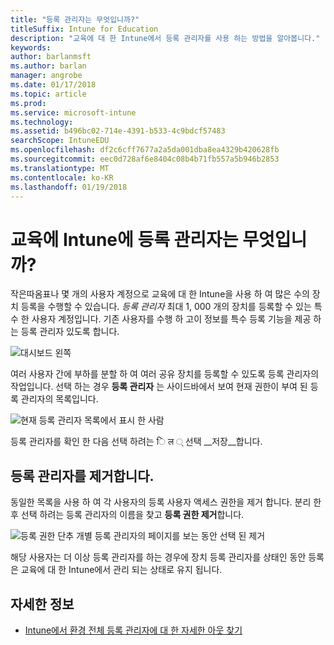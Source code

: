 ```yaml
---
title: "등록 관리자는 무엇입니까?"
titleSuffix: Intune for Education
description: "교육에 대 한 Intune에서 등록 관리자를 사용 하는 방법을 알아봅니다."
keywords: 
author: barlanmsft
ms.author: barlan
manager: angrobe
ms.date: 01/17/2018
ms.topic: article
ms.prod: 
ms.service: microsoft-intune
ms.technology: 
ms.assetid: b496bc02-714e-4391-b533-4c9bdcf57483
searchScope: IntuneEDU
ms.openlocfilehash: df2c6cff7677a2a5da001dba8ea4329b420628fb
ms.sourcegitcommit: eec0d728af6e8404c08b4b71fb557a5b946b2853
ms.translationtype: MT
ms.contentlocale: ko-KR
ms.lasthandoff: 01/19/2018
---
```

# <a name="what-are-enrollment-managers-in-intune-for-education"></a>교육에 Intune에 등록 관리자는 무엇입니까?

작은따옴표나 몇 개의 사용자 계정으로 교육에 대 한 Intune을 사용 하 여 많은 수의 장치 등록을 수행할 수 있습니다. _등록 관리자_ 최대 1, 000 개의 장치를 등록할 수 있는 특수 한 사용자 계정입니다. 기존 사용자를 수행 하 고이 정보를 특수 등록 기능을 제공 하는 등록 관리자 있도록 합니다.

  ![대시보드 왼쪽](./media/dashboard-002-left-sidebar-list.png)

여러 사용자 간에 부하를 분할 하 여 여러 공유 장치를 등록할 수 있도록 등록 관리자의 작업입니다. 선택 하는 경우 __등록 관리자__ 는 사이드바에서 보여 현재 권한이 부여 된 등록 관리자의 목록입니다.

  ![현재 등록 관리자 목록에서 표시 한 사람](./media/enroll-mgrs-001-current-list-of-mgrs.png)

등록 관리자를 확인 한 다음 선택 하려는 ि ल ् 선택 __저장__합니다.

## <a name="removing-enrollment-managers"></a>등록 관리자를 제거합니다.

동일한 목록을 사용 하 여 각 사용자의 등록 사용자 액세스 권한을 제거 합니다. 분리 한 후 선택 하려는 등록 관리자의 이름을 찾고 **등록 권한 제거**합니다.

  ![등록 권한 단추 개별 등록 관리자의 페이지를 보는 동안 선택 된 제거](./media/enroll-mgrs-003-remove-enrollment-permissions.png)

해당 사용자는 더 이상 등록 관리자를 하는 경우에 장치 등록 관리자를 상태인 동안 등록은 교육에 대 한 Intune에서 관리 되는 상태로 유지 됩니다.

## <a name="find-out-more"></a>자세한 정보

- [Intune에서 환경 전체 등록 관리자에 대 한 자세한 아웃 찾기](https://docs.microsoft.com/intune/deploy-use/enroll-corporate-owned-devices-with-the-device-enrollment-manager-in-microsoft-intune)
